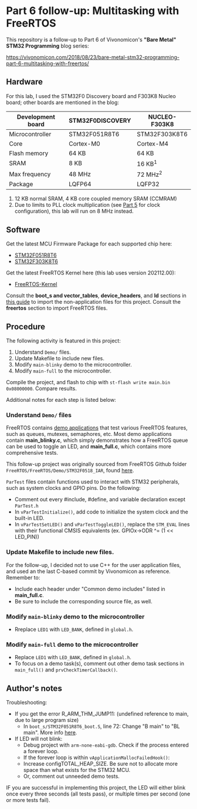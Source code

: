 # Part 6 follow-up: Multitasking with FreeRTOS
This repository is a follow-up to Part 6 of Vivonomicon's **"Bare Metal" STM32 Programming** blog series:

https://vivonomicon.com/2018/08/23/bare-metal-stm32-programming-part-6-multitasking-with-freertos/

## Hardware
For this lab, I used the STM32F0 Discovery board and F303K8 Nucleo board; other boards are mentioned in the blog:

Development board | STM32F0DISCOVERY | NUCLEO-F303K8
------------------|------------------|---------------
Microcontroller   | STM32F051R8T6    | STM32F303K8T6
Core              | Cortex-M0        | Cortex-M4
Flash memory      | 64 KB            | 64 KB
SRAM              | 8 KB             | 16 KB<sup>1</sup>
Max frequency     | 48 MHz           | 72 MHz<sup>2</sup>
Package           | LQFP64           | LQFP32

1. 12 KB normal SRAM, 4 KB core coupled memory SRAM (CCMRAM)
2. Due to limits to PLL clock multiplication (see [Part 5](../part5) for clock configuration), this lab will run on 8 MHz instead.

## Software
Get the latest MCU Firmware Package for each supported chip here:
* [STM32F051R8T6](https://github.com/STMicroelectronics/STM32CubeF0 "STM32CubeF0")
* [STM32F303K8T6](https://github.com/STMicroelectronics/STM32CubeF3 "STM32CubeF3")

Get the latest FreeRTOS Kernel here (this lab uses version 202112.00):
* [FreeRTOS-Kernel](https://github.com/FreeRTOS/FreeRTOS-Kernel "FreeRTOS kernel only")

Consult the **boot_s and vector_tables**, **device_headers**, and **ld** sections in [this guide](../../import-files.md) to import the non-application files for this project.
Consult the **freertos** section to import FreeRTOS files.

## Procedure
The following activity is featured in this project:
1. Understand `Demo/` files.
2. Update Makefile to include new files.
3. Modify `main-blinky` demo to the microcontroller.
4. Modify `main-full` to the microcontroller.

Compile the project, and flash to chip with `st-flash write main.bin 0x08000000`. Compare results.

Additional notes for each step is listed below:

### Understand `Demo/` files
FreeRTOS contains [demo applications](https://www.freertos.org/a00102.html)
that test various FreeRTOS features, such as queues, mutexes, semaphores, etc.
Most demo applications contain **main_blinky.c**, which simply demonstrates how a FreeRTOS queue can be used to toggle an LED,
and **main_full.c**, which contains more comprehensive tests.

This follow-up project was originally sourced from FreeRTOS Github folder `FreeRTOS/FreeRTOS/Demo/STM32F0518_IAR`,
found [here](https://github.com/FreeRTOS/FreeRTOS/tree/main/FreeRTOS/Demo/CORTEX_M0_STM32F0518_IAR).

`ParTest` files contain functions used to interact with STM32 peripherals, such as system clocks and GPIO pins.
Do the following:
* Comment out every #include, #define, and variable declaration except `ParTest.h`
* In `vParTestInitialize()`, add code to initialize the system clock and the built-in LED.
* In `vParTestSetLED()` and `vParTestToggleLED()`, replace the `STM_EVAL` lines with their functional CMSIS equivalents (ex. GPIOx->ODR ^= (1 << LED_PIN))

### Update Makefile to include new files.
For the follow-up, I decided not to use C++ for the user application files,
and used an the last C-based commit by Vivonomicon as reference. Remember to:

* Include each header under "Common demo includes" listed in **main_full.c**.
* Be sure to include the corresponding source file, as well.

### Modify `main-blinky` demo to the microcontroller
* Rreplace `LED1` with `LED_BANK`, defined in `global.h`.


### Modify `main-full` demo to the microcontroller
* Replace `LED1` with `LED_BANK`, defined in `global.h`.
* To focus on a demo task(s), comment out other demo task sections in `main_full()` and `prvCheckTimerCallback()`.

## Author's notes
Troubleshooting:
* If you get the error R_ARM_THM_JUMP11: (undefined reference to main, due to large program size)
  * In `boot_s/STM32F051R8T6_boot.S`, line 72: Change "B main" to "BL main". More info [here](https://stackoverflow.com/questions/64835630/linker-relocation-truncated-to-fit-r-arm-thm-jump11-error-and-gcc-output-too-bi).
* If LED will not blink:
  * Debug project with `arm-none-eabi-gdb`. Check if the process entered a forever loop.
  * If the forever loop is within `vApplicationMallocFailedHook()`:
  * Increase configTOTAL_HEAP_SIZE. Be sure not to allocate more space than what exists for the STM32 MCU.
  * Or, comment out unneeded demo tests.

IF you are successful in implementing this project, the LED will either blink once every three seconds (all tests pass),
or multiple times per second (one or more tests fail).
